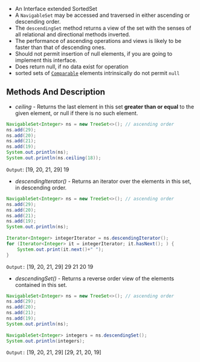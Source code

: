 - An Interface extended SortedSet
- A `NavigableSet` may be accessed and traversed in either ascending or descending order.
- The `descendingSet` method returns a view of the set with the senses of all relational and directional methods inverted. 
- The performance of ascending operations and views is likely to be faster than that of descending ones.
- Should not permit insertion of null elements, if you are going to implement this interface.
- Does return null, if no data exist for operation
- sorted sets of [`Comparable`](https://docs.oracle.com/javase/8/docs/api/java/lang/Comparable.html "interface in java.lang") elements intrinsically do not permit `null`

## Methods And Description

- *ceiling* - Returns the last element in this set **greater than or equal** to the given element, or null if there is no such element.

```java
NavigableSet<Integer> ns = new TreeSet<>(); // ascending order  
ns.add(29);  
ns.add(20);  
ns.add(21);  
ns.add(19);  
System.out.println(ns);
System.out.println(ns.ceiling(18));
```

`Output`:
[19, 20, 21, 29]
19

- *descendingIterator()* - Returns an iterator over the elements in this set, in descending order.

```java
NavigableSet<Integer> ns = new TreeSet<>(); // ascending order  
ns.add(29);  
ns.add(20);  
ns.add(21);  
ns.add(19);  
System.out.println(ns);  
  
Iterator<Integer> integerIterator = ns.descendingIterator();  
for (Iterator<Integer> it = integerIterator; it.hasNext(); ) {  
    System.out.print(it.next()+" ");  
}
```

`Output:`
[19, 20, 21, 29]
29 21 20 19 

- *descendingSet()* - Returns a reverse order view of the elements contained in this set.

```java
NavigableSet<Integer> ns = new TreeSet<>(); // ascending order  
ns.add(29);  
ns.add(20);  
ns.add(21);  
ns.add(19);  
System.out.println(ns);  
  
NavigableSet<Integer> integers = ns.descendingSet();  
System.out.println(integers);
```

`Output:`
[19, 20, 21, 29]
[29, 21, 20, 19]
